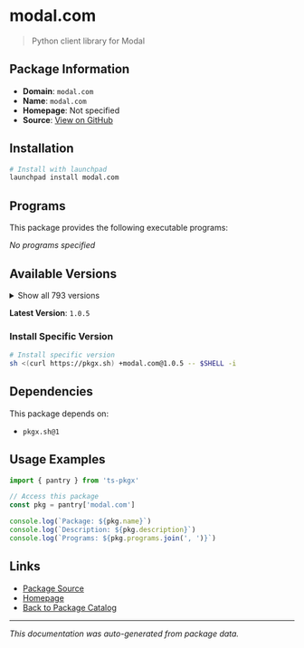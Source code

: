 # modal.com

> Python client library for Modal

## Package Information

- **Domain**: `modal.com`
- **Name**: `modal.com`
- **Homepage**: Not specified
- **Source**: [View on GitHub](https://github.com/pkgxdev/pantry/tree/main/projects/modal.com/package.yml)

## Installation

```bash
# Install with launchpad
launchpad install modal.com
```

## Programs

This package provides the following executable programs:

*No programs specified*

## Available Versions

<details>
<summary>Show all 793 versions</summary>

- `1.0.5`, `1.0.4`, `1.0.3`, `1.0.2`, `1.0.1`
- `1.0.0`, `0.77.0`, `0.76.5`, `0.76.4`, `0.76.3`
- `0.76.2`, `0.76.1`, `0.76.0`, `0.75.8`, `0.75.7`
- `0.75.6`, `0.75.5`, `0.75.4`, `0.75.3`, `0.75.2`
- `0.75.1`, `0.75.0`, `0.74.63`, `0.74.62`, `0.74.61`
- `0.74.60`, `0.74.59`, `0.74.58`, `0.74.57`, `0.74.56`
- `0.74.55`, `0.74.54`, `0.74.53`, `0.74.52`, `0.74.51`
- `0.74.50`, `0.74.49`, `0.74.48`, `0.74.47`, `0.74.46`
- `0.74.45`, `0.74.44`, `0.74.43`, `0.74.42`, `0.74.41`
- `0.74.40`, `0.74.39`, `0.74.38`, `0.74.37`, `0.74.36`
- `0.74.35`, `0.74.34`, `0.74.33`, `0.74.32`, `0.74.31`
- `0.74.30`, `0.74.29`, `0.74.28`, `0.74.27`, `0.74.26`
- `0.74.25`, `0.74.24`, `0.74.23`, `0.74.22`, `0.74.21`
- `0.74.20`, `0.74.19`, `0.74.18`, `0.74.17`, `0.74.16`
- `0.74.15`, `0.74.14`, `0.74.13`, `0.74.12`, `0.74.11`
- `0.74.10`, `0.74.9`, `0.74.8`, `0.74.7`, `0.74.6`
- `0.74.5`, `0.74.4`, `0.74.3`, `0.74.2`, `0.74.1`
- `0.74.0`, `0.73.173`, `0.73.172`, `0.73.171`, `0.73.170`
- `0.73.169`, `0.73.168`, `0.73.167`, `0.73.166`, `0.73.165`
- `0.73.164`, `0.73.163`, `0.73.162`, `0.73.161`, `0.73.160`
- `0.73.159`, `0.73.158`, `0.73.157`, `0.73.156`, `0.73.155`
- `0.73.154`, `0.73.153`, `0.73.152`, `0.73.151`, `0.73.150`
- `0.73.149`, `0.73.148`, `0.73.147`, `0.73.146`, `0.73.145`
- `0.73.144`, `0.73.143`, `0.73.142`, `0.73.141`, `0.73.140`
- `0.73.139`, `0.73.138`, `0.73.137`, `0.73.136`, `0.73.135`
- `0.73.134`, `0.73.133`, `0.73.132`, `0.73.131`, `0.73.130`
- `0.73.129`, `0.73.128`, `0.73.127`, `0.73.126`, `0.73.125`
- `0.73.124`, `0.73.123`, `0.73.122`, `0.73.121`, `0.73.120`
- `0.73.119`, `0.73.118`, `0.73.117`, `0.73.116`, `0.73.115`
- `0.73.114`, `0.73.113`, `0.73.112`, `0.73.111`, `0.73.110`
- `0.73.109`, `0.73.108`, `0.73.107`, `0.73.106`, `0.73.105`
- `0.73.104`, `0.73.103`, `0.73.102`, `0.73.101`, `0.73.100`
- `0.73.99`, `0.73.98`, `0.73.97`, `0.73.96`, `0.73.95`
- `0.73.94`, `0.73.93`, `0.73.92`, `0.73.91`, `0.73.90`
- `0.73.89`, `0.73.88`, `0.73.87`, `0.73.86`, `0.73.85`
- `0.73.84`, `0.73.83`, `0.73.82`, `0.73.81`, `0.73.80`
- `0.73.79`, `0.73.78`, `0.73.77`, `0.73.76`, `0.73.75`
- `0.73.74`, `0.73.73`, `0.73.72`, `0.73.71`, `0.73.70`
- `0.73.69`, `0.73.68`, `0.73.67`, `0.73.66`, `0.73.65`
- `0.73.64`, `0.73.63`, `0.73.62`, `0.73.61`, `0.73.60`
- `0.73.59`, `0.73.58`, `0.73.57`, `0.73.56`, `0.73.55`
- `0.73.54`, `0.73.53`, `0.73.52`, `0.73.51`, `0.73.50`
- `0.73.49`, `0.73.48`, `0.73.47`, `0.73.46`, `0.73.45`
- `0.73.44`, `0.73.43`, `0.73.42`, `0.73.41`, `0.73.40`
- `0.73.39`, `0.73.38`, `0.73.37`, `0.73.36`, `0.73.35`
- `0.73.34`, `0.73.33`, `0.73.32`, `0.73.31`, `0.73.30`
- `0.73.29`, `0.73.28`, `0.73.27`, `0.73.26`, `0.73.25`
- `0.73.24`, `0.73.23`, `0.73.22`, `0.73.21`, `0.73.20`
- `0.73.19`, `0.73.18`, `0.73.17`, `0.73.16`, `0.73.15`
- `0.73.14`, `0.73.13`, `0.73.12`, `0.73.11`, `0.73.10`
- `0.73.9`, `0.73.8`, `0.73.7`, `0.73.6`, `0.73.5`
- `0.73.4`, `0.73.3`, `0.73.2`, `0.73.1`, `0.73.0`
- `0.72.58`, `0.72.57`, `0.72.56`, `0.72.55`, `0.72.54`
- `0.72.53`, `0.72.52`, `0.72.51`, `0.72.50`, `0.72.49`
- `0.72.48`, `0.72.47`, `0.72.46`, `0.72.45`, `0.72.44`
- `0.72.43`, `0.72.42`, `0.72.41`, `0.72.40`, `0.72.39`
- `0.72.38`, `0.72.37`, `0.72.36`, `0.72.35`, `0.72.34`
- `0.72.33`, `0.72.32`, `0.72.31`, `0.72.30`, `0.72.29`
- `0.72.28`, `0.72.27`, `0.72.26`, `0.72.25`, `0.72.24`
- `0.72.23`, `0.72.22`, `0.72.21`, `0.72.20`, `0.72.19`
- `0.72.18`, `0.72.17`, `0.72.16`, `0.72.15`, `0.72.14`
- `0.72.13`, `0.72.12`, `0.72.11`, `0.72.10`, `0.72.9`
- `0.72.8`, `0.72.7`, `0.72.6`, `0.72.5`, `0.72.4`
- `0.72.3`, `0.72.2`, `0.72.1`, `0.72.0`, `0.71.13`
- `0.71.12`, `0.71.11`, `0.71.10`, `0.71.9`, `0.71.8`
- `0.71.7`, `0.71.6`, `0.71.5`, `0.71.4`, `0.71.3`
- `0.71.2`, `0.71.1`, `0.71.0`, `0.70.7`, `0.70.6`
- `0.70.5`, `0.70.4`, `0.70.3`, `0.70.2`, `0.70.1`
- `0.70.0`, `0.69.2`, `0.69.1`, `0.69.0`, `0.68.55`
- `0.68.54`, `0.68.53`, `0.68.52`, `0.68.51`, `0.68.50`
- `0.68.49`, `0.68.48`, `0.68.47`, `0.68.46`, `0.68.45`
- `0.68.44`, `0.68.43`, `0.68.42`, `0.68.41`, `0.68.40`
- `0.68.39`, `0.68.38`, `0.68.37`, `0.68.36`, `0.68.35`
- `0.68.34`, `0.68.33`, `0.68.32`, `0.68.31`, `0.68.30`
- `0.68.29`, `0.68.28`, `0.68.27`, `0.68.26`, `0.68.25`
- `0.68.24`, `0.68.23`, `0.68.22`, `0.68.21`, `0.68.20`
- `0.68.19`, `0.68.18`, `0.68.17`, `0.68.16`, `0.68.15`
- `0.68.14`, `0.68.13`, `0.68.12`, `0.68.11`, `0.68.10`
- `0.68.9`, `0.68.8`, `0.68.7`, `0.68.6`, `0.68.5`
- `0.68.4`, `0.68.3`, `0.68.2`, `0.68.1`, `0.68.0`
- `0.67.47`, `0.67.46`, `0.67.45`, `0.67.44`, `0.67.43`
- `0.67.42`, `0.67.41`, `0.67.40`, `0.67.39`, `0.67.38`
- `0.67.37`, `0.67.36`, `0.67.35`, `0.67.34`, `0.67.33`
- `0.67.32`, `0.67.31`, `0.67.30`, `0.67.29`, `0.67.28`
- `0.67.27`, `0.67.26`, `0.67.25`, `0.67.24`, `0.67.23`
- `0.67.22`, `0.67.21`, `0.67.20`, `0.67.19`, `0.67.18`
- `0.67.17`, `0.67.16`, `0.67.15`, `0.67.14`, `0.67.13`
- `0.67.12`, `0.67.11`, `0.67.10`, `0.67.9`, `0.67.8`
- `0.67.7`, `0.67.6`, `0.67.5`, `0.67.4`, `0.67.3`
- `0.67.2`, `0.67.1`, `0.67.0`, `0.66.52`, `0.66.51`
- `0.66.50`, `0.66.49`, `0.66.48`, `0.66.47`, `0.66.46`
- `0.66.45`, `0.66.44`, `0.66.43`, `0.66.42`, `0.66.41`
- `0.66.40`, `0.66.39`, `0.66.38`, `0.66.37`, `0.66.36`
- `0.66.35`, `0.66.34`, `0.66.33`, `0.66.32`, `0.66.31`
- `0.66.30`, `0.66.29`, `0.66.28`, `0.66.27`, `0.66.26`
- `0.66.25`, `0.66.24`, `0.66.23`, `0.66.22`, `0.66.21`
- `0.66.20`, `0.66.19`, `0.66.18`, `0.66.17`, `0.66.16`
- `0.66.15`, `0.66.14`, `0.66.13`, `0.66.12`, `0.66.11`
- `0.66.10`, `0.66.9`, `0.66.8`, `0.66.7`, `0.66.6`
- `0.66.5`, `0.66.4`, `0.66.3`, `0.66.2`, `0.66.1`
- `0.66.0`, `0.65.66`, `0.65.65`, `0.65.64`, `0.65.63`
- `0.65.62`, `0.65.61`, `0.65.60`, `0.65.59`, `0.65.58`
- `0.65.57`, `0.65.56`, `0.65.55`, `0.65.54`, `0.65.53`
- `0.65.52`, `0.65.51`, `0.65.50`, `0.65.49`, `0.65.48`
- `0.65.47`, `0.65.46`, `0.65.45`, `0.65.44`, `0.65.43`
- `0.65.42`, `0.65.41`, `0.65.40`, `0.65.39`, `0.65.38`
- `0.65.37`, `0.65.36`, `0.65.35`, `0.65.34`, `0.65.33`
- `0.65.32`, `0.65.31`, `0.65.30`, `0.65.29`, `0.65.28`
- `0.65.27`, `0.65.26`, `0.65.25`, `0.65.24`, `0.65.23`
- `0.65.22`, `0.65.21`, `0.65.20`, `0.65.19`, `0.65.18`
- `0.65.17`, `0.65.16`, `0.65.15`, `0.65.14`, `0.65.13`
- `0.65.12`, `0.65.11`, `0.65.10`, `0.65.9`, `0.65.8`
- `0.65.7`, `0.65.6`, `0.65.5`, `0.65.4`, `0.65.3`
- `0.65.2`, `0.65.1`, `0.65.0`, `0.64.235`, `0.64.234`
- `0.64.233`, `0.64.232`, `0.64.231`, `0.64.230`, `0.64.229`
- `0.64.228`, `0.64.227`, `0.64.226`, `0.64.225`, `0.64.224`
- `0.64.223`, `0.64.222`, `0.64.221`, `0.64.220`, `0.64.219`
- `0.64.218`, `0.64.217`, `0.64.216`, `0.64.215`, `0.64.214`
- `0.64.213`, `0.64.212`, `0.64.211`, `0.64.210`, `0.64.209`
- `0.64.208`, `0.64.207`, `0.64.206`, `0.64.205`, `0.64.204`
- `0.64.203`, `0.64.202`, `0.64.201`, `0.64.200`, `0.64.199`
- `0.64.198`, `0.64.197`, `0.64.196`, `0.64.195`, `0.64.194`
- `0.64.193`, `0.64.192`, `0.64.191`, `0.64.190`, `0.64.189`
- `0.64.188`, `0.64.187`, `0.64.186`, `0.64.185`, `0.64.184`
- `0.64.183`, `0.64.182`, `0.64.181`, `0.64.180`, `0.64.178`
- `0.64.177`, `0.64.176`, `0.64.175`, `0.64.174`, `0.64.173`
- `0.64.172`, `0.64.171`, `0.64.170`, `0.64.169`, `0.64.168`
- `0.64.167`, `0.64.166`, `0.64.165`, `0.64.164`, `0.64.163`
- `0.64.162`, `0.64.161`, `0.64.160`, `0.64.159`, `0.64.158`
- `0.64.157`, `0.64.156`, `0.64.155`, `0.64.154`, `0.64.153`
- `0.64.152`, `0.64.151`, `0.64.150`, `0.64.149`, `0.64.148`
- `0.64.147`, `0.64.146`, `0.64.145`, `0.64.144`, `0.64.143`
- `0.64.142`, `0.64.141`, `0.64.140`, `0.64.139`, `0.64.138`
- `0.64.137`, `0.64.136`, `0.64.135`, `0.64.134`, `0.64.133`
- `0.64.132`, `0.64.131`, `0.64.130`, `0.64.129`, `0.64.128`
- `0.64.127`, `0.64.126`, `0.64.125`, `0.64.124`, `0.64.123`
- `0.64.122`, `0.64.121`, `0.64.120`, `0.64.119`, `0.64.118`
- `0.64.117`, `0.64.116`, `0.64.115`, `0.64.114`, `0.64.113`
- `0.64.112`, `0.64.111`, `0.64.110`, `0.64.109`, `0.64.108`
- `0.64.107`, `0.64.106`, `0.64.105`, `0.64.104`, `0.64.103`
- `0.64.102`, `0.64.101`, `0.64.100`, `0.64.99`, `0.64.98`
- `0.64.97`, `0.64.96`, `0.64.95`, `0.64.94`, `0.64.93`
- `0.64.92`, `0.64.91`, `0.64.90`, `0.64.89`, `0.64.88`
- `0.64.87`, `0.64.86`, `0.64.85`, `0.64.84`, `0.64.82`
- `0.64.79`, `0.64.78`, `0.64.77`, `0.64.76`, `0.64.75`
- `0.64.74`, `0.64.73`, `0.64.72`, `0.64.71`, `0.64.70`
- `0.64.69`, `0.64.68`, `0.64.67`, `0.64.66`, `0.64.65`
- `0.64.64`, `0.64.63`, `0.64.62`, `0.64.61`, `0.64.60`
- `0.64.59`, `0.64.58`, `0.64.57`, `0.64.56`, `0.64.55`
- `0.64.54`, `0.64.53`, `0.64.52`, `0.64.51`, `0.64.50`
- `0.64.49`, `0.64.48`, `0.64.47`, `0.64.46`, `0.64.45`
- `0.64.44`, `0.64.43`, `0.64.42`, `0.64.41`, `0.64.40`
- `0.64.39`, `0.64.38`, `0.64.37`, `0.64.36`, `0.64.35`
- `0.64.34`, `0.64.33`, `0.64.32`, `0.64.31`, `0.64.30`
- `0.64.29`, `0.64.28`, `0.64.27`, `0.64.26`, `0.64.25`
- `0.64.24`, `0.64.23`, `0.64.22`, `0.64.21`, `0.64.20`
- `0.64.19`, `0.64.18`, `0.64.17`, `0.64.16`, `0.64.15`
- `0.64.14`, `0.64.13`, `0.64.12`, `0.64.11`, `0.64.10`
- `0.64.9`, `0.64.8`, `0.64.7`

</details>

**Latest Version**: `1.0.5`

### Install Specific Version

```bash
# Install specific version
sh <(curl https://pkgx.sh) +modal.com@1.0.5 -- $SHELL -i
```

## Dependencies

This package depends on:

- `pkgx.sh@1`

## Usage Examples

```typescript
import { pantry } from 'ts-pkgx'

// Access this package
const pkg = pantry['modal.com']

console.log(`Package: ${pkg.name}`)
console.log(`Description: ${pkg.description}`)
console.log(`Programs: ${pkg.programs.join(', ')}`)
```

## Links

- [Package Source](https://github.com/pkgxdev/pantry/tree/main/projects/modal.com/package.yml)
- [Homepage](#)
- [Back to Package Catalog](../../package-catalog.md)

---

*This documentation was auto-generated from package data.*
